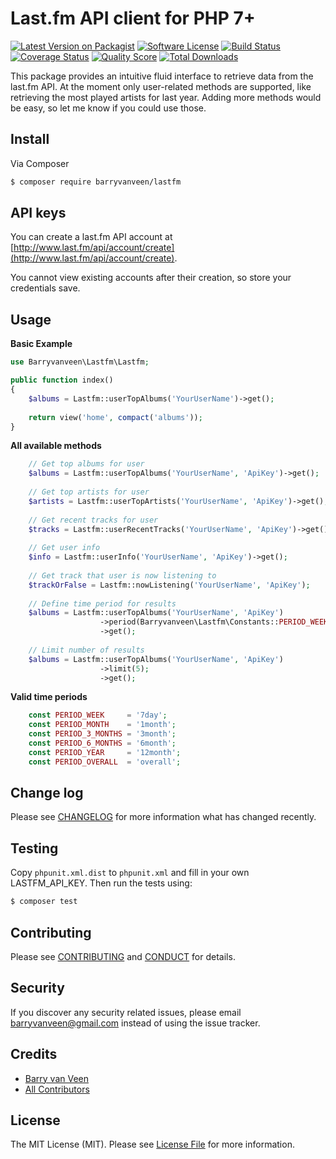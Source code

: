# Last.fm API client for PHP 7+

[![Latest Version on Packagist][ico-version]][link-packagist]
[![Software License][ico-license]](LICENSE.md)
[![Build Status][ico-travis]][link-travis]
[![Coverage Status][ico-scrutinizer]][link-scrutinizer]
[![Quality Score][ico-code-quality]][link-code-quality]
[![Total Downloads][ico-downloads]][link-downloads]

This package provides an intuitive fluid interface to retrieve data from the last.fm API. At the moment only 
user-related methods are supported, like retrieving the most played artists for last year. Adding more methods would 
be easy, so let me know if you could use those. 

## Install

Via Composer

``` bash
$ composer require barryvanveen/lastfm
```

## API keys
You can create a last.fm API account at [http://www.last.fm/api/account/create](http://www.last.fm/api/account/create). 

You cannot view existing accounts after their creation, so store your credentials save.

## Usage

**Basic Example**
```php
use Barryvanveen\Lastfm\Lastfm;

public function index()
{
    $albums = Lastfm::userTopAlbums('YourUserName')->get();
    
    return view('home', compact('albums'));
}
```

**All available methods**
```php
    // Get top albums for user
    $albums = Lastfm::userTopAlbums('YourUserName', 'ApiKey')->get();
    
    // Get top artists for user
    $artists = Lastfm::userTopArtists('YourUserName', 'ApiKey')->get();
    
    // Get recent tracks for user
    $tracks = Lastfm::userRecentTracks('YourUserName', 'ApiKey')->get();
    
    // Get user info
    $info = Lastfm::userInfo('YourUserName', 'ApiKey')->get();
    
    // Get track that user is now listening to
    $trackOrFalse = Lastfm::nowListening('YourUserName', 'ApiKey');
                           
    // Define time period for results
    $albums = Lastfm::userTopAlbums('YourUserName', 'ApiKey')
                    ->period(Barryvanveen\Lastfm\Constants::PERIOD_WEEK);
                    ->get();
                     
    // Limit number of results
    $albums = Lastfm::userTopAlbums('YourUserName', 'ApiKey')
                    ->limit(5);
                    ->get();                            
```

**Valid time periods**
```php
    const PERIOD_WEEK     = '7day';
    const PERIOD_MONTH    = '1month';
    const PERIOD_3_MONTHS = '3month';
    const PERIOD_6_MONTHS = '6month';
    const PERIOD_YEAR     = '12month';
    const PERIOD_OVERALL  = 'overall';
```

## Change log

Please see [CHANGELOG](CHANGELOG.md) for more information what has changed recently.

## Testing
Copy `phpunit.xml.dist` to `phpunit.xml` and fill in your own LASTFM_API_KEY. Then run the tests using:  

``` bash
$ composer test
```

## Contributing

Please see [CONTRIBUTING](CONTRIBUTING.md) and [CONDUCT](CONDUCT.md) for details.

## Security

If you discover any security related issues, please email barryvanveen@gmail.com instead of using the issue tracker.

## Credits

- [Barry van Veen][link-author]
- [All Contributors][link-contributors]

## License

The MIT License (MIT). Please see [License File](LICENSE.md) for more information.

[ico-version]: https://img.shields.io/packagist/v/barryvanveen/lastfm.svg?style=flat-square
[ico-license]: https://img.shields.io/badge/license-MIT-brightgreen.svg?style=flat-square
[ico-travis]: https://img.shields.io/travis/barryvanveen/lastfm/master.svg?style=flat-square
[ico-scrutinizer]: https://img.shields.io/scrutinizer/coverage/g/barryvanveen/lastfm.svg?style=flat-square
[ico-code-quality]: https://img.shields.io/scrutinizer/g/barryvanveen/lastfm.svg?style=flat-square
[ico-downloads]: https://img.shields.io/packagist/dt/barryvanveen/lastfm.svg?style=flat-square

[link-packagist]: https://packagist.org/packages/barryvanveen/lastfm
[link-travis]: https://travis-ci.org/barryvanveen/lastfm
[link-scrutinizer]: https://scrutinizer-ci.com/g/barryvanveen/lastfm/code-structure
[link-code-quality]: https://scrutinizer-ci.com/g/barryvanveen/lastfm
[link-downloads]: https://packagist.org/packages/barryvanveen/lastfm
[link-author]: https://github.com/barryvanveen
[link-contributors]: ../../contributors
